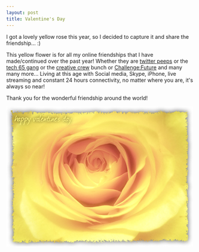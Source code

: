 ```yaml
---
layout: post
title: Valentine's Day
---
```


I got a lovely yellow rose this year, so I decided to capture it and share the friendship... :)

This yellow flower is for all my online friendships that I have made/continued over the past year! Whether they are [ twitter peeps](http://twitter.com/sweska/following) or the [tech 65 gang](http://www.tech65.org/) or the [creative crew](http://www.creativecrew.org.sg/) bunch or [Challenge:Future](http://www.challengefuture.org/) and many many more... Living at this age with Social media, Skype, iPhone, live streaming and constant 24 hours connectivity, no matter where you are, it's always so near!

Thank you for the wonderful friendship around the world!

![](/img/yellow-rose.jpg)

